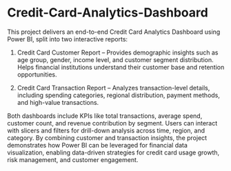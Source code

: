 # Credit-Card-Analytics-Dashboard

This project delivers an end-to-end Credit Card Analytics Dashboard using Power BI, split into two interactive reports:

1. Credit Card Customer Report – Provides demographic insights such as age group, gender, income level, and customer segment distribution. Helps financial institutions understand their customer base and retention opportunities.

2. Credit Card Transaction Report – Analyzes transaction-level details, including spending categories, regional distribution, payment methods, and high-value transactions.

Both dashboards include KPIs like total transactions, average spend, customer count, and revenue contribution by segment. Users can interact with slicers and filters for drill-down analysis across time, region, and category. By combining customer and transaction insights, the project demonstrates how Power BI can be leveraged for financial data visualization, enabling data-driven strategies for credit card usage growth, risk management, and customer engagement.
